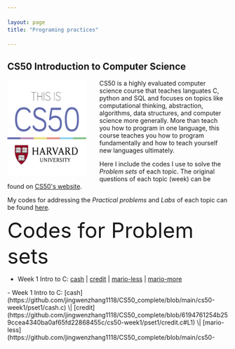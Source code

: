 ```yaml
---

layout: page
title: "Programing practices"

---
```





## CS50 Introduction to Computer Science

<img style="border: 0px solid; width: 180px; height: 220px; float: left; padding:0px 30px 0px 0px" src="/images/cs50_logo.jpg" alt="" class="inline-block">
CS50 is a highly evaluated computer science course that teaches languates C, python and SQL and focuses on topics like computational thinking, abstraction, algorithms, data structures, and computer science more generally. More than teach you how to program in one language, this course teaches you how to program fundamentally and how to teach yourself new languages ultimately. 

Here I include the codes I use to solve the *Problem sets* of each topic. The original questions of each topic (week) can be found on [CS50's website](https://cs50.harvard.edu/x/2023/). 

My codes for addressing the *Practical problems* and *Labs* of each topic can be found [here](https://github.com/jingwenzhang1118/CS50_complete/tree/main). 




<font size="15px">Codes for Problem sets</font>
- Week 1 Intro to C:
    [cash](https://github.com/jingwenzhang1118/CS50_complete/blob/main/cs50-week1/pset1/cash.c) \| 
    [credit](https://github.com/jingwenzhang1118/CS50_complete/blob/6194761254b259ccea4340ba0af65fd22868455c/cs50-week1/pset1/credit.c#L1) \| 
    [mario-less](https://github.com/jingwenzhang1118/CS50_complete/blob/main/cs50-week1/pset1/mario-less.c) \| 
    [mario-more](https://github.com/jingwenzhang1118/CS50_complete/blob/main/cs50-week1/pset1/mario-more.c)



<div style="height:120px;border:0px solid;overflow:auto;">
- Week 1 Intro to C:
    [cash](https://github.com/jingwenzhang1118/CS50_complete/blob/main/cs50-week1/pset1/cash.c) \| 
    [credit](https://github.com/jingwenzhang1118/CS50_complete/blob/6194761254b259ccea4340ba0af65fd22868455c/cs50-week1/pset1/credit.c#L1) \| 
    [mario-less](https://github.com/jingwenzhang1118/CS50_complete/blob/main/cs50-week1/pset1/mario-less.c) \| 
    [mario-more](https://github.com/jingwenzhang1118/CS50_complete/blob/main/cs50-week1/pset1/mario-more.c)

    - Week 1 Intro to C:
    [cash](https://github.com/jingwenzhang1118/CS50_complete/blob/main/cs50-week1/pset1/cash.c) \| 
    [credit](https://github.com/jingwenzhang1118/CS50_complete/blob/6194761254b259ccea4340ba0af65fd22868455c/cs50-week1/pset1/credit.c#L1) \| 
    [mario-less](https://github.com/jingwenzhang1118/CS50_complete/blob/main/cs50-week1/pset1/mario-less.c) \| 
    [mario-more](https://github.com/jingwenzhang1118/CS50_complete/blob/main/cs50-week1/pset1/mario-more.c)

</div>